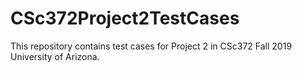 # CSc372Project2TestCases
This repository contains test cases for Project 2 in CSc372 Fall 2019 University of Arizona.
